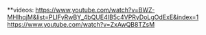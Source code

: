 **videos:
	https://www.youtube.com/watch?v=BWZ-MHIhqjM&list=PLIFyRwBY_4bQUE4IB5c4VPRyDoLgOdExE&index=1
	https://www.youtube.com/watch?v=ZxAwQB8TZsM


